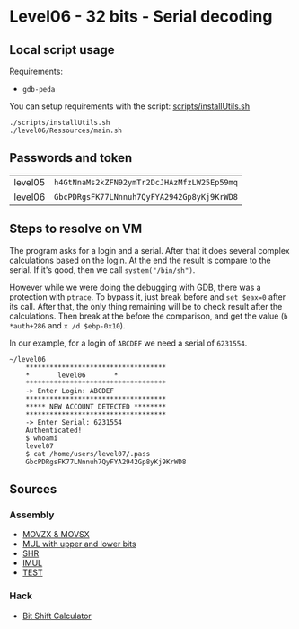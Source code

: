# Level06 - 32 bits - Serial decoding

## Local script usage

Requirements:

- `gdb-peda`

You can setup requirements with the script: [scripts/installUtils.sh](../../scripts/installUtils.sh)

```shell
./scripts/installUtils.sh
./level06/Ressources/main.sh
```

## Passwords and token

|         |                                            |
| ------- | ------------------------------------------ |
| level05 | `h4GtNnaMs2kZFN92ymTr2DcJHAzMfzLW25Ep59mq` |
| level06 | `GbcPDRgsFK77LNnnuh7QyFYA2942Gp8yKj9KrWD8` |

## Steps to resolve on VM

The program asks for a login and a serial. After that it does several complex calculations based on the login. At the end the result is compare to the serial.
If it's good, then we call `system("/bin/sh")`.

However while we were doing the debugging with GDB, there was a protection with `ptrace`. To bypass it, just break before and `set $eax=0` after its call.
After that, the only thing remaining will be to check result after the calculations. Then break at the before the comparison, and get the value (`b *auth+286` and `x /d $ebp-0x10`).

In our example, for a login of `ABCDEF` we need a serial of `6231554`.

```shell
~/level06 
    ***********************************
    *		level06		  *
    ***********************************
    -> Enter Login: ABCDEF
    ***********************************
    ***** NEW ACCOUNT DETECTED ********
    ***********************************
    -> Enter Serial: 6231554
    Authenticated!
    $ whoami
    level07
    $ cat /home/users/level07/.pass
    GbcPDRgsFK77LNnnuh7QyFYA2942Gp8yKj9KrWD8
```

## Sources

### Assembly

- [MOVZX & MOVSX](https://www.youtube.com/watch?v=idrazNPk7cQ)
- [MUL with upper and lower bits](https://stackoverflow.com/questions/25550035/mul-operation-in-assembly)
- [SHR](https://www.aldeid.com/wiki/X86-assembly/Instructions/shr)
- [IMUL](https://www.gladir.com/LEXIQUE/ASM/imul.htm)
- [TEST](https://en.wikipedia.org/wiki/TEST_(x86_instruction))

### Hack

- [Bit Shift Calculator](https://bit-calculator.com/bit-shift-calculator)
